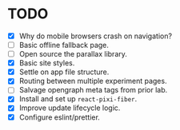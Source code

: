 # TODO

- [x] Why do mobile browsers crash on navigation?
- [ ] Basic offline fallback page.
- [ ] Open source the parallax library.
- [x] Basic site styles.
- [x] Settle on app file structure.
- [x] Routing between multiple experiment pages.
- [ ] Salvage opengraph meta tags from prior lab.
- [x] Install and set up `react-pixi-fiber`.
- [x] Improve update lifecycle logic.
- [x] Configure eslint/prettier.
